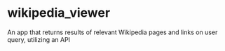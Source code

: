# wikipedia_viewer
An app that returns results of relevant Wikipedia pages and links on user query, utilizing an API
